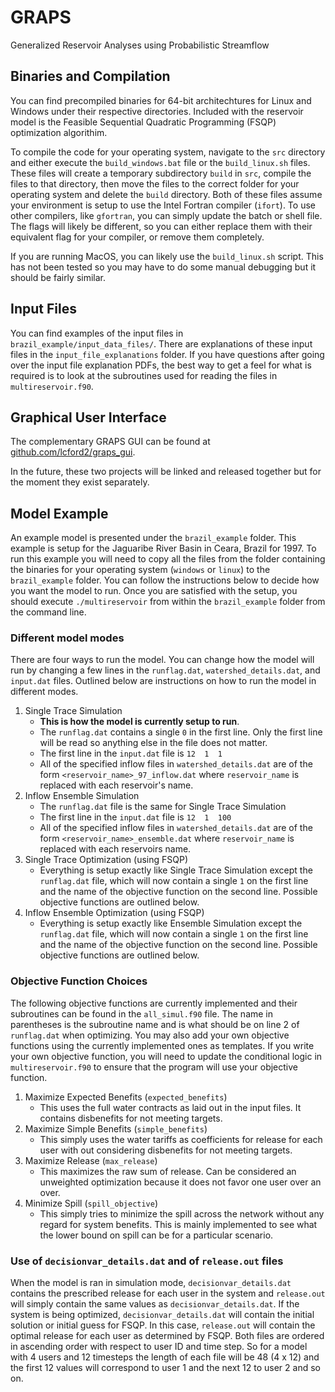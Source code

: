 # GRAPS
Generalized Reservoir Analyses using Probabilistic Streamflow

## Binaries and Compilation

You can find precompiled binaries for 64-bit architechtures for Linux and Windows under their respective directories. Included with the reservoir model is the Feasible Sequential Quadratic Programming (FSQP) optimization algorithim.

To compile the code for your operating system, navigate to the `src` directory and either execute the `build_windows.bat` file or the `build_linux.sh` files. These files will create a temporary subdirectory `build` in `src`, compile the files to that directory, then move the files to the correct folder for your operating system and delete the `build` directory. Both of these files assume your environment is setup to use the Intel Fortran compiler (`ifort`). To use other compilers, like `gfortran`, you can simply update the batch or shell file. The flags will likely be different, so you can either replace them with their equivalent flag for your compiler, or remove them completely. 

If you are running MacOS, you can likely use the `build_linux.sh` script. This has not been tested so you may have to do some manual debugging but it should be fairly similar. 

## Input Files

You can find examples of the input files in `brazil_example/input_data_files/`. There are explanations of these input files in the `input_file_explanations` folder. If you have questions after going over the input file explanation PDFs, the best way to get a feel for what is required is to look at the subroutines used for reading the files in `multireservoir.f90`. 

## Graphical User Interface

The complementary GRAPS GUI can be found at [github.com/lcford2/graps_gui](https://github.com/lcford2/graps_gui).

In the future, these two projects will be linked and released together but for the moment they exist separately. 

## Model Example

An example model is presented under the `brazil_example` folder. This example is setup for the Jaguaribe River Basin in Ceara, Brazil for 1997. To run this example you will need to copy all the files from the folder containing the binaries for your operating system (`windows` or `linux`) to the `brazil_example` folder. You can follow the instructions below to decide how you want the model to run. Once you are satisfied with the setup, you should execute `./multireservoir` from within the `brazil_example` folder from the command line. 

### Different model modes

There are four ways to run the model. You can change how the model will run by changing a few lines in the `runflag.dat`, `watershed_details.dat`, and `input.dat` files. Outlined below are instructions on how to run the model in different modes.

1. Single Trace Simulation
    - **This is how the model is currently setup to run**. 
    - The `runflag.dat` contains a single `0` in the first line. Only the first line will be read so anything else in the file does not matter. 
    - The first line in the `input.dat` file is `12  1  1`
    - All of the specified inflow files in `watershed_details.dat` are of the form `<reservoir_name>_97_inflow.dat` where `reservoir_name` is replaced with each reservoir's name. 
2. Inflow Ensemble Simulation
    - The `runflag.dat` file is the same for Single Trace Simulation
    - The first line in the `input.dat` file is `12  1  100`
    - All of the specified inflow files in `watershed_details.dat` are of the form `<reservoir_name>_ensemble.dat` where `reservoir_name` is replaced with each reservoirs name. 
3. Single Trace Optimization (using FSQP)
   - Everything is setup exactly like Single Trace Simulation except the `runflag.dat` file, which will now contain a single `1` on the first line and the name of the objective function on the second line. Possible objective functions are outlined below. 
4. Inflow Ensemble Optimization (using FSQP)
   - Everything is setup exactly like Ensemble Simulation except the `runflag.dat` file, which will now contain a single `1` on the first line and the name of the objective function on the second line. Possible objective functions are outlined below. 

### Objective Function Choices
The following objective functions are currently implemented and their subroutines can be found in the `all_simul.f90` file. The name in parentheses is the subroutine name and is what should be on line 2 of `runflag.dat` when optimizing. You may also add your own objective functions using the currently implemented ones as templates. If you write your own objective function, you will need to update the conditional logic in `multireservoir.f90` to ensure that the program will use your objective function. 
1. Maximize Expected Benefits (`expected_benefits`)
   - This uses the full water contracts as laid out in the input files. It contains disbenefits for not meeting targets. 
2. Maximize Simple Benefits (`simple_benefits`)
   - This simply uses the water tariffs as coefficients for release for each user with out considering disbenefits for not meeting targets.
3. Maximize Release (`max_release`)
   - This maximizes the raw sum of release. Can be considered an unweighted optimization because it does not favor one user over an over. 
4. Minimize Spill (`spill_objective`)
   - This simply tries to minimize the spill across the network without any regard for system benefits. This is mainly implemented to see what the lower bound on spill can be for a particular scenario. 



### Use of `decisionvar_details.dat` and of `release.out` files

When the model is ran in simulation mode, `decisionvar_details.dat` contains the prescribed release for each user in the system and `release.out` will simply contain the same values as `decisionvar_details.dat`. If the system is being optimized, `decisionvar_details.dat` will contain the initial solution or initial guess for FSQP. In this case, `release.out` will contain the optimal release for each user as determined by FSQP. Both files are ordered in ascending order with respect to user ID and time step. So for a model with 4 users and 12 timesteps the length of each file will be 48 (4 x 12) and the first 12 values will correspond to user 1 and the next 12 to user 2 and so on. 
